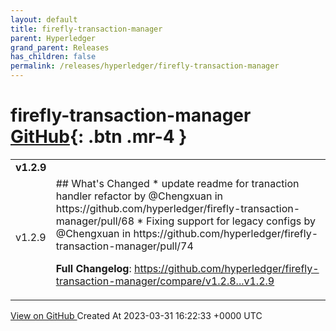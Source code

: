 ```yaml
---
layout: default
title: firefly-transaction-manager
parent: Hyperledger
grand_parent: Releases
has_children: false
permalink: /releases/hyperledger/firefly-transaction-manager
---
```


# firefly-transaction-manager <span class="fs-3 right-align">[GitHub](https://github.com/hyperledger/firefly-transaction-manager){: .btn .mr-4 }</span>


<div>
    <table>
        <tr>
            <td colspan="2">
                <b>
                    v1.2.9
                </b>
            </td>
        </tr>
        <tr>
            <td>
                <span class="chip">
                    v1.2.9
                </span>
            </td>
            <td>
                ## What's Changed
* update readme for tranaction handler refactor by @Chengxuan in https://github.com/hyperledger/firefly-transaction-manager/pull/68
* Fixing support for legacy configs by @Chengxuan in https://github.com/hyperledger/firefly-transaction-manager/pull/74


**Full Changelog**: https://github.com/hyperledger/firefly-transaction-manager/compare/v1.2.8...v1.2.9
            </td>
        </tr>
    </table>
    <a href="https://github.com/hyperledger/firefly-transaction-manager/releases/tag/v1.2.9" class=".btn">
        View on GitHub
    </a>
    <span class="right-align">
        Created At 2023-03-31 16:22:33 +0000 UTC
    </span>
</div>

